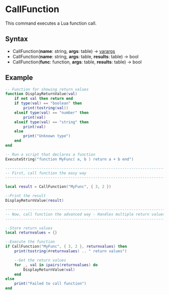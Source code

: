 # CallFunction

This command executes a Lua function call.

## Syntax

- CallFunction(**name**: string, **args**: table) -> [varargs](https://www.lua.org/manual/5.3/manual.html#3.4.7)
- CallFunction(**name**: string, **args**: table, **results**: table) -> bool
- CallFunction(**func**: function, **args**: table, **results**: table) -> bool

## Example

```lua
-- Function for showing return values
function DisplayReturnValue(val)
    if not val then return end
    if type(val) == "boolean" then
        print(tostring(val))
    elseif type(val) == "number" then
        print(val)
    elseif type(val) == "string" then
        print(val)
    else
        print("Unknown type")
    end
end

-- Run a script that declares a function
ExecuteString("function MyFunc( a, b ) return a + b end")

-------------------------------------------------------------------------------------------
-- First, call function the easy way
-------------------------------------------------------------------------------------------

local result = CallFunction("MyFunc", { 3, 2 })

--Print the result
DisplayReturnValue(result)

-------------------------------------------------------------------------------------------
-- Now, call function the advanced way - Handles multiple return values and function errors
-------------------------------------------------------------------------------------------

--Store return values
local returnvalues = {}

--Execute the function
if CallFunction("MyFunc", { 3, 2 }, returnvalues) then
    print(tostring(#returnvalues) .. " return values")

    --Get the return values
    for _, val in ipairs(returnvalues) do
        DisplayReturnValue(val)
    end
else
    print("Failed to call function")
end
```